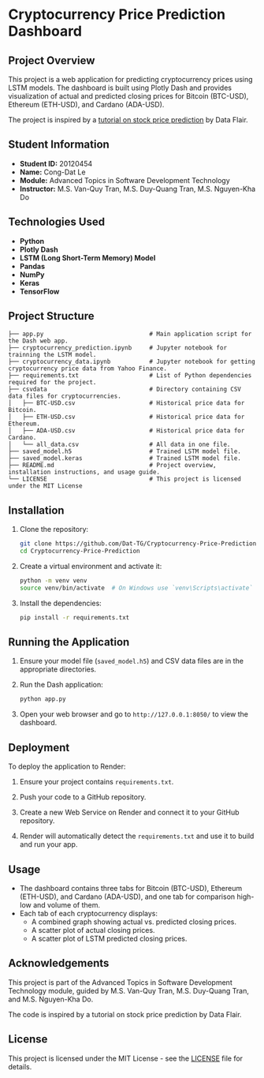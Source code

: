 # Cryptocurrency Price Prediction Dashboard

## Project Overview

This project is a web application for predicting cryptocurrency prices using LSTM models. The dashboard is built using Plotly Dash and provides visualization of actual and predicted closing prices for Bitcoin (BTC-USD), Ethereum (ETH-USD), and Cardano (ADA-USD).

The project is inspired by a [tutorial on stock price prediction](https://data-flair.training/blogs/stock-price-prediction-machine-learning-project-in-python/) by Data Flair.

## Student Information

- **Student ID:** 20120454
- **Name:** Cong-Dat Le
- **Module:** Advanced Topics in Software Development Technology
- **Instructor:** M.S. Van-Quy Tran, M.S. Duy-Quang Tran, M.S. Nguyen-Kha Do

## Technologies Used

- **Python**
- **Plotly Dash**
- **LSTM (Long Short-Term Memory) Model**
- **Pandas**
- **NumPy**
- **Keras**
- **TensorFlow**

## Project Structure

```plaintext
├── app.py                              # Main application script for the Dash web app.
├── cryptocurrency_prediction.ipynb     # Jupyter notebook for trainning the LSTM model.
├── cryptocurrency_data.ipynb           # Jupyter notebook for getting cryptocurrency price data from Yahoo Finance.
├── requirements.txt                    # List of Python dependencies required for the project.
├── csvdata                             # Directory containing CSV data files for cryptocurrencies.
│   ├── BTC-USD.csv                     # Historical price data for Bitcoin.
│   ├── ETH-USD.csv                     # Historical price data for Ethereum.
│   ├── ADA-USD.csv                     # Historical price data for Cardano.
│   └── all_data.csv                    # All data in one file.
├── saved_model.h5                      # Trained LSTM model file.
├── saved_model.keras                   # Trained LSTM model file.
├── README.md                           # Project overview, installation instructions, and usage guide.
└── LICENSE                             # This project is licensed under the MIT License
```

## Installation

1. Clone the repository:

   ```sh
   git clone https://github.com/Dat-TG/Cryptocurrency-Price-Prediction.git
   cd Cryptocurrency-Price-Prediction
   ```

2. Create a virtual environment and activate it:

   ```sh
   python -m venv venv
   source venv/bin/activate  # On Windows use `venv\Scripts\activate`
   ```

3. Install the dependencies:

   ```sh
   pip install -r requirements.txt
   ```

## Running the Application

1. Ensure your model file (`saved_model.h5`) and CSV data files are in the appropriate directories.

2. Run the Dash application:

   ```sh
   python app.py
   ```

3. Open your web browser and go to `http://127.0.0.1:8050/` to view the dashboard.

## Deployment

To deploy the application to Render:

1. Ensure your project contains `requirements.txt`.

2. Push your code to a GitHub repository.

3. Create a new Web Service on Render and connect it to your GitHub repository.

4. Render will automatically detect the `requirements.txt` and use it to build and run your app.

## Usage

- The dashboard contains three tabs for Bitcoin (BTC-USD), Ethereum (ETH-USD), and Cardano (ADA-USD), and one tab for comparison high-low and volume of them.
- Each tab of each cryptocurrency displays:
  - A combined graph showing actual vs. predicted closing prices.
  - A scatter plot of actual closing prices.
  - A scatter plot of LSTM predicted closing prices.

## Acknowledgements

This project is part of the Advanced Topics in Software Development Technology module, guided by M.S. Van-Quy Tran, M.S. Duy-Quang Tran, and M.S. Nguyen-Kha Do.

The code is inspired by a tutorial on stock price prediction by Data Flair.

## License

This project is licensed under the MIT License - see the [LICENSE](LICENSE) file for details.
